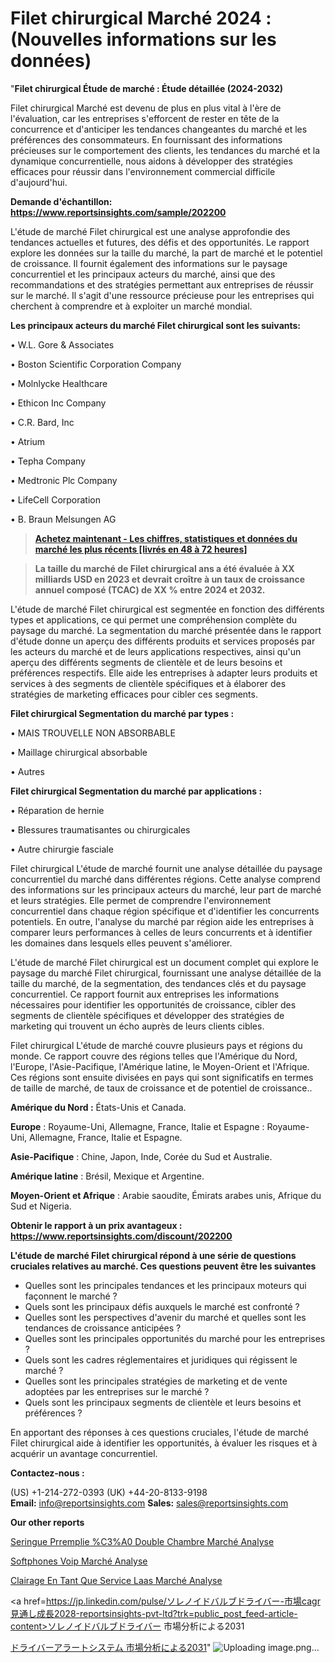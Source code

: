 # Filet chirurgical Marché 2024 : (Nouvelles informations sur les données)

"<strong>Filet chirurgical Étude de marché : Étude détaillée (2024-2032)</strong>

Filet chirurgical Marché est devenu de plus en plus vital à l'ère de l'évaluation, car les entreprises s'efforcent de rester en tête de la concurrence et d'anticiper les tendances changeantes du marché et les préférences des consommateurs. En fournissant des informations précieuses sur le comportement des clients, les tendances du marché et la dynamique concurrentielle, nous aidons à développer des stratégies efficaces pour réussir dans l'environnement commercial difficile d'aujourd'hui.

<strong>Demande d'échantillon: <a href=https://www.reportsinsights.com/sample/202200>https://www.reportsinsights.com/sample/202200</a></strong>

L'étude de marché Filet chirurgical est une analyse approfondie des tendances actuelles et futures, des défis et des opportunités. Le rapport explore les données sur la taille du marché, la part de marché et le potentiel de croissance. Il fournit également des informations sur le paysage concurrentiel et les principaux acteurs du marché, ainsi que des recommandations et des stratégies permettant aux entreprises de réussir sur le marché. Il s'agit d'une ressource précieuse pour les entreprises qui cherchent à comprendre et à exploiter un marché mondial.

<strong>Les principaux acteurs du marché Filet chirurgical sont les suivants:</strong>

• W.L. Gore & Associates

• Boston Scientific Corporation Company

• Molnlycke Healthcare

• Ethicon Inc Company

• C.R. Bard, Inc

• Atrium

• Tepha Company

• Medtronic Plc Company

• LifeCell Corporation

• B. Braun Melsungen AG
<blockquote><a href=https://www.reportsinsights.com/buynow/202200><span style=text-decoration: underline;><strong>Achetez maintenant - Les chiffres, statistiques et données du marché les plus récents [livrés en 48 à 72 heures]</strong></span></a></blockquote>
<blockquote><span style=text-decoration: underline;><strong>La taille du marché de Filet chirurgical ans a été évaluée à XX milliards USD en 2023 et devrait croître à un taux de croissance annuel composé (TCAC) de XX % entre 2024 et 2032.</strong></span></blockquote>
L'étude de marché Filet chirurgical est segmentée en fonction des différents types et applications, ce qui permet une compréhension complète du paysage du marché. La segmentation du marché présentée dans le rapport d'étude donne un aperçu des différents produits et services proposés par les acteurs du marché et de leurs applications respectives, ainsi qu'un aperçu des différents segments de clientèle et de leurs besoins et préférences respectifs. Elle aide les entreprises à adapter leurs produits et services à des segments de clientèle spécifiques et à élaborer des stratégies de marketing efficaces pour cibler ces segments.

<strong>Filet chirurgical Segmentation du marché par types :</strong>

• MAIS TROUVELLE NON ABSORBABLE

• Maillage chirurgical absorbable

• Autres

<strong>Filet chirurgical Segmentation du marché par applications :</strong>

• Réparation de hernie

• Blessures traumatisantes ou chirurgicales

• Autre chirurgie fasciale

Filet chirurgical L'étude de marché fournit une analyse détaillée du paysage concurrentiel du marché dans différentes régions. Cette analyse comprend des informations sur les principaux acteurs du marché, leur part de marché et leurs stratégies. Elle permet de comprendre l'environnement concurrentiel dans chaque région spécifique et d'identifier les concurrents potentiels. En outre, l'analyse du marché par région aide les entreprises à comparer leurs performances à celles de leurs concurrents et à identifier les domaines dans lesquels elles peuvent s'améliorer.

L'étude de marché Filet chirurgical est un document complet qui explore le paysage du marché Filet chirurgical, fournissant une analyse détaillée de la taille du marché, de la segmentation, des tendances clés et du paysage concurrentiel. Ce rapport fournit aux entreprises les informations nécessaires pour identifier les opportunités de croissance, cibler des segments de clientèle spécifiques et développer des stratégies de marketing qui trouvent un écho auprès de leurs clients cibles.

Filet chirurgical L'étude de marché couvre plusieurs pays et régions du monde. Ce rapport couvre des régions telles que l'Amérique du Nord, l'Europe, l'Asie-Pacifique, l'Amérique latine, le Moyen-Orient et l'Afrique. Ces régions sont ensuite divisées en pays qui sont significatifs en termes de taille de marché, de taux de croissance et de potentiel de croissance..

<strong>Amérique du Nord :</strong> États-Unis et Canada.

<strong>Europe</strong> : Royaume-Uni, Allemagne, France, Italie et Espagne : Royaume-Uni, Allemagne, France, Italie et Espagne.

<strong>Asie-Pacifique</strong> : Chine, Japon, Inde, Corée du Sud et Australie.

<strong>Amérique latine</strong> : Brésil, Mexique et Argentine.

<strong>Moyen-Orient et Afrique</strong> : Arabie saoudite, Émirats arabes unis, Afrique du Sud et Nigeria.

<strong>Obtenir le rapport à un prix avantageux : <a href=https://www.reportsinsights.com/discount/202200>https://www.reportsinsights.com/discount/202200</a></strong>

<strong>L'étude de marché Filet chirurgical répond à une série de questions cruciales relatives au marché. Ces questions peuvent être les suivantes</strong>
<ul>
  <li>Quelles sont les principales tendances et les principaux moteurs qui façonnent le marché ?</li>
  <li>Quels sont les principaux défis auxquels le marché est confronté ?</li>
  <li>Quelles sont les perspectives d'avenir du marché et quelles sont les tendances de croissance anticipées ?</li>
  <li>Quelles sont les principales opportunités du marché pour les entreprises ?</li>
  <li>Quels sont les cadres réglementaires et juridiques qui régissent le marché ?</li>
  <li>Quelles sont les principales stratégies de marketing et de vente adoptées par les entreprises sur le marché ?</li>
  <li>Quels sont les principaux segments de clientèle et leurs besoins et préférences ?</li>
</ul>
En apportant des réponses à ces questions cruciales, l'étude de marché Filet chirurgical aide à identifier les opportunités, à évaluer les risques et à acquérir un avantage concurrentiel.

<strong>Contactez-nous :</strong>

(US) +1-214-272-0393
(UK) +44-20-8133-9198
<strong>Email:</strong> <a>info@reportsinsights.com</a>
<strong>Sales:</strong> <a>sales@reportsinsights.com</a>

<strong>Our other reports</strong>

<a href=https://www.linkedin.com/pulse/seringue-pr%C3%A9remplie-%C3%A0-double-chambre-march%C3%A9-analyse-ykhmc/>Seringue Prremplie %C3%A0 Double Chambre Marché Analyse</a>

<a href=https://www.linkedin.com/pulse/softphones-voip-march%C3%A9-analyse-et-tendances-pl1pf/>Softphones Voip Marché Analyse</a>

<a href=https://www.linkedin.com/pulse/%C3%A9clairage-en-tant-que-service-laas-march%C3%A9-valorisation-73w8f/>Clairage En Tant Que Service Laas Marché Analyse</a>

<a href=https://jp.linkedin.com/pulse/ソレノイドバルブドライバー-市場cagr見通し成長2028-reportsinsights-pvt-ltd?trk=public_post_feed-article-content>ソレノイドバルブドライバー 市場分析による2031</a>

<a href=https://www.linkedin.com/pulse/ドライバーアラートシステム-市場2023の収益シェアサイズ2028-reports-insights-expert/>ドライバーアラートシステム 市場分析による2031</a>"
![Uploading image.png…]()
